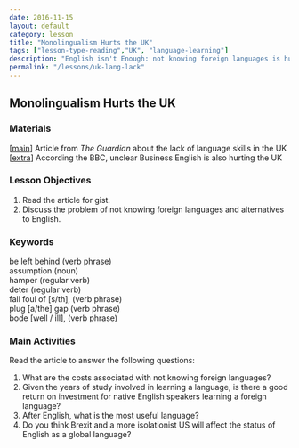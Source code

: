 ```yaml
---
date: 2016-11-15
layout: default 
category: lesson
title: "Monolingualism Hurts the UK"
tags: ["lesson-type-reading","UK", "language-learning"]
description: "English isn't Enough: not knowing foreign languages is hurting the UK economy" 
permalink: "/lessons/uk-lang-lack"
--- 
```

## Monolingualism Hurts the UK

### Materials 

[<a href="https://www.theguardian.com/education/2013/dec/10/language-skills-deficit-costs-uk-economy" target="_blank">main</a>] Article from *The Guardian* about the lack of language skills in the UK  
[<a href="http://www.bbc.com/capital/story/20161028-native-english-speakers-are-the-worlds-worst-communicators" target="_blank">extra</a>] According the BBC, unclear Business English is also hurting the UK

### Lesson Objectives 

1. Read the article for gist. 
2. Discuss the problem of not knowing foreign languages and alternatives to English. 

### Keywords

be left behind (verb phrase)  
assumption (noun)  
hamper (regular verb)  
deter (regular verb)  
fall foul of [s/th], (verb phrase)  
plug [a/the] gap (verb phrase)  
bode [well / ill], (verb phrase)    

### Main Activities 

Read the article to answer the following questions: 

1. What are the costs associated with not knowing foreign languages? 
2. Given the years of study involved in learning a language, is there a good return on investment for native English speakers learning a foreign language? 
3. After English, what is the most useful language? 
4. Do you think Brexit and a more isolationist US will affect the status of English as a global language? 
